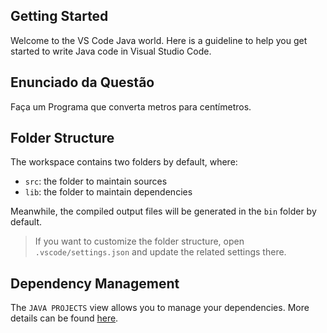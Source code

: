 ## Getting Started

Welcome to the VS Code Java world. Here is a guideline to help you get started to write Java code in Visual Studio Code.

## Enunciado da Questão

Faça um Programa que converta metros para centímetros.

## Folder Structure

The workspace contains two folders by default, where:

- `src`: the folder to maintain sources
- `lib`: the folder to maintain dependencies

Meanwhile, the compiled output files will be generated in the `bin` folder by default.

> If you want to customize the folder structure, open `.vscode/settings.json` and update the related settings there.

## Dependency Management

The `JAVA PROJECTS` view allows you to manage your dependencies. More details can be found [here](https://github.com/microsoft/vscode-java-dependency#manage-dependencies).
